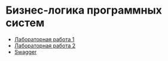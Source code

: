 # Бизнес-логика программных систем

* [Лабораторная работа 1](/lab1)
* [Лабораторная работа 2](/lab2)
* [Swagger](http://127.0.0.1:8080/swagger-ui/index.html)

